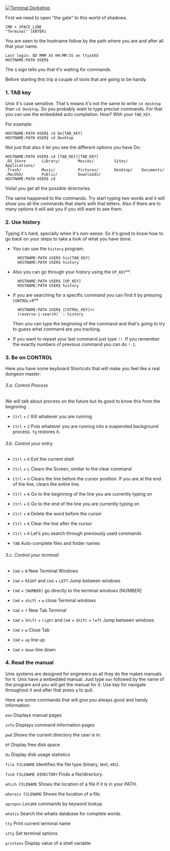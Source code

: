 
[![Terminal Dorkshop](https://raw.github.com/patriciogonzalezvivo/OldMysticSuperPowers/master/images/terminal02.png)](http://patriciogonzalezvivo.com/)

First we need to open "the gate" to this world of shadows.

	CMD + SPACE_LINE 
	"Terminal" [ENTER]

You are seen to the hostname follow by the path where you are and after all that your name.
	
	Last login: DD MMM XX HH:MM:SS on ttysXXX 
	HOSTNAME:PATH USER$		

The `$` sign tells you that it's waiting for commands.

Before starting this trip a couple of tools that are going to be handy.

### 1. TAB key
Unix it's case sensitive. That's means it's not the same to write `cd desktop` than `cd Desktop`. So you probably want to type precise commands. For that you can use the embedded auto completion. How? With your `TAB_KEY`.

For example:

	HOSTNAME:PATH USER$ cd De[TAB_KEY]
	HOSTNAME:PATH USER$ cd Desktop
	
Not just that also it let you see the different options you have
Do:

	HOSTNAME:PATH USER$ cd [TAB_KEY][TAB_KEY]
	.DS_Store		Library/		Movies/			Sites/		Applications/ 
	.Trash/			Music/			Pictures/		Desktop/	Documents/ 
	.MacOSX/		Public/			Downloads/
	HOSTNAME:PATH USER$ cd 
	
Voila! you get all the possible directories.

The same happened to the commands. Try start typing two words and it will show you all the commands that starts with that letters. Also if there are to many options it will ask you if you still want to see them.

### 2. Use history
Typing it's hard, specially when it's non-sense. So it's good to know how to go back on your steps to take a look of what you have done.

* You can use the ```history``` program:

		HOSTNAME:PATH USER$ his[TAB_KEY] 
		HOSTNAME:PATH USER$ history
	
* Also you can go through your history using the `UP_KEY`**.

		HOSTNAME:PATH USER$ [UP_KEY]
		HOSTNAME:PATH USER$ history

* If you are searching for a specific command you can find it by pressing `CONTROL`+`R`**
		
		HOSTNAME:PATH USER$ [COTROL_KEY]+r
		(reverse-i-search)`': history 
		
	Then you can type the beginning of the command and that's going to try to guess what command are you tracking.
	
* If you want to repeat your last command just type ```!!```. If you remember the exactly numbers of previous command you can do ```!-1```.

### 3. Be on CONTROL
Here you have some keyboard Shortcuts that will make you feel like a real dungeon master:

###### 3.a. Control Process
We will talk about process on the future but its good to know this from the beginning

*	`Ctrl` + `C`	Kill whatever you are running 

*	`Ctrl` + `Z`	Puts whatever you are running into a suspended background process. `fg` restores it.

###### 3.b. Control your entry
*	`Ctrl` + `D`	Exit the current shell

*	`Ctrl` + `L`	Clears the Screen, similar to the clear command

*	`Ctrl` + `U`	Clears the line before the cursor position. If you are at the end of the line, clears the entire line.

*	`Ctrl` + `A`	Go to the beginning of the line you are currently typing on

*	`Ctrl` + `E`	Go to the end of the line you are currently typing on

*	`Ctrl` + `W`	Delete the word before the cursor

*	`Ctrl` + `K`	Clear the line after the cursor

*	`Ctrl` + `R`	Let’s you search through previously used commands

*	`TAB`		Auto-complete files and folder names

###### 3.c.	Control your terminal

*	`Cmd` + `N`	New Terminal Windows

*	`Cmd` + `RIGHT` and	`Cmd` + `LEFT`	Jump between windows

*	`Cmd` + `[NUMBER]` go directly to the terminal windows [NUMBER]

*	`Cmd` + `shift` + `w`	close Terminal windows

*	`Cmd` + `t`	New Tab Terminal

*	`Cmd` + `Shift` + `right` and	`Cmd` + `Shift` + `left`	Jump between windows

* 	`Cmd` + `w`	Close Tab

*	`Cmd` + `up` line up

*	`Cmd` + `down` line down

### 4. Read the manual
Unix systems are designed for engineers as all they do the makes manuals for it. Unix have a embedded manual. Just type `man` followed by the name of the program and you will get the manual for it. Use key for navigate throughout it and after that press `q` to quit.

Here are some commands that will give you always good and handy information:

`man`	Displays manual pages

`info`	Displays command information pages

`pwd`	Shows the current directory the user is in.

`df`	Display free disk space

`du`	Display disk usage statistics

`file FILENAME`	Identifies the file type (binary, text, etc).

`find FILENAME DIRECTORY`	Finds a file/directory.

`which FILENAME`	Shows the location of a file if it is in your PATH.

`whereis FILENAME`	Shows the location of a file.

`apropos`	Locate commands by keyword lookup

`whatis`	Search the whatis database for complete words.

`tty`		Print current terminal name

`stty`		Set terminal options

`printenv`	Display value of a shell variable